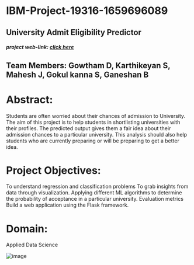 # IBM-Project-19316-1659696089
## University Admit Eligibility Predictor <br />
##### project web-link: [click here](http://ibmsmart.pythonanywhere.com/home) <br/>

## Team Members: Gowtham D, Karthikeyan S, Mahesh J, Gokul kanna S, Ganeshan B

# Abstract:
Students are often worried about their chances of admission to University.
The aim of this project is to help students in shortlisting universities with their profiles.
The predicted output gives them a fair idea about their admission chances to a particular university.
This analysis should also help students who are currently preparing or will be preparing to get a better idea.

# Project Objectives:
To understand regression and classification problems
To grab insights from data through visualization.
Applying different ML algorithms to determine the probability of acceptance in a particular university.
Evaluation metrics
Build a web application using the Flask framework.

# Domain:
Applied Data Science <br/> 

![image](https://user-images.githubusercontent.com/115606971/196098281-8d1455a3-a637-4573-ad9a-2103473e7fd3.png)
